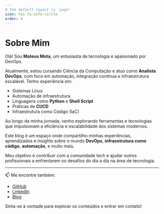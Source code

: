 ```yaml
---
# the default layout is 'page'
icon: fas fa-info-circle
order: 4
---
```


<!-- > Add Markdown syntax content to file `_tabs/about.md`{: .filepath } and it will show up on this page.
{: .prompt-tip } -->

# Sobre Mim

Olá! Sou **Mateus Mota**, um entusiasta de tecnologia e apaixonado por DevOps.

Atualmente, estou cursando Ciência da Computação e atuo como **Analista DevOps**, com foco em automação, integração contínua e infraestrutura escalável. Tenho experiência em:

- Sistemas Linux
- Automação de infraestrutura
- Linguagens como **Python** e **Shell Script**
- Práticas de **CI/CD**
- Infraestrutura como Código (IaC)

Ao longo da minha jornada, venho explorando ferramentas e tecnologias que impulsionam a eficiência e escalabilidade dos sistemas modernos. 

Este blog é um espaço onde compartilho minhas experiências, aprendizados e insights sobre o mundo **DevOps**, **infraestrutura como código**, **automação**, e muito mais.

Meu objetivo é contribuir com a comunidade tech e ajudar outros profissionais a enfrentarem os desafios do dia a dia na área de tecnologia.

---

📫 Me encontre também:

- [GitHub](https://github.com/Mateus-Mota)
- [LinkedIn](https://www.linkedin.com/in/mateusmotaa/)
- [Blog](https://mateusmota.com.br)

Sinta-se à vontade para explorar os conteúdos e entrar em contato!